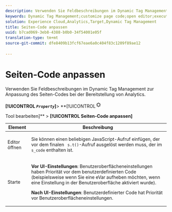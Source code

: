 ```yaml
---
description: Verwenden Sie Feldbeschreibungen im Dynamic Tag Management zur Anpassung des Seiten-Codes bei der Bereitstellung von Analytics.
keywords: Dynamic Tag Management;customize page code;open editor;execute
solution: Experience Cloud,Analytics,Target,Dynamic Tag Management
title: Seiten-Code anpassen
uuid: b7cad069-3eb8-4388-b0b0-34f54001e05f
translation-type: tm+mt
source-git-commit: dfe8409b13fcf67eae6a0c404f83c1209f89ae12

---
```



# Seiten-Code anpassen

Verwenden Sie Feldbeschreibungen im Dynamic Tag Management zur Anpassung des Seiten-Codes bei der Bereitstellung von Analytics.

**[!UICONTROL *`Property`*]**> **[!UICONTROL![](assets/settings_gear.png)

Tool bearbeiten]** > **[!UICONTROL Seiten-Code anpassen]**

<table id="table_A4676A5FEE814DF9A05DA0E56F8B4C6D"> 
 <thead> 
  <tr> 
   <th colname="col1" class="entry"> Element </th> 
   <th colname="col2" class="entry"> Beschreibung </th> 
  </tr> 
 </thead>
 <tbody> 
  <tr> 
   <td colname="col1"> <p>Editor öffnen </p> </td> 
   <td colname="col2"> <p>Sie können einen beliebigen JavaScript-Aufruf einfügen, der vor dem finalen <code> s.t()</code>-Aufruf ausgelöst werden muss, der im <code> s_code</code> enthalten ist. </p> </td> 
  </tr> 
  <tr> 
   <td colname="col1"> <p>Starte </p> </td> 
   <td colname="col2"> <p> <b>Vor UI-Einstellungen</b>: Benutzeroberflächeneinstellungen haben Priorität vor dem benutzerdefinierten Code (beispielsweise wenn Sie eine eVar aufheben möchten, wenn eine Einstellung in der Benutzeroberfläche aktiviert wurde). </p> <p> <b>Nach UI-Einstellungen</b>: Benutzerdefinierter Code hat Priorität vor Benutzeroberflächeneinstellungen. </p> </td> 
  </tr> 
 </tbody> 
</table>

